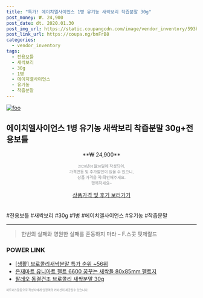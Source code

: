 ```yaml
--- 
title: "특가! 에이치엘사이언스 1병 유기농 새싹보리 착즙분말 30g" 
post_money: ₩. 24,900 
post_date: dt. 2020.01.30 
post_img_url: https://static.coupangcdn.com/image/vendor_inventory/593b/85d39bc7147f0b628d8159eb8d044939fd9439b86015556604d9eeb03510.jpg 
post_link_url: https://coupa.ng/bnFrB8 
categories: 
  - vendor_inventory 
tags: 
  - 전용보틀 
  - 새싹보리 
  - 30g 
  - 1병 
  - 에이치엘사이언스 
  - 유기농 
  - 착즙분말 
--- 
```

[![foo](https://static.coupangcdn.com/image/vendor_inventory/593b/85d39bc7147f0b628d8159eb8d044939fd9439b86015556604d9eeb03510.jpg)](https://coupa.ng/bnFrB8) 

## 에이치엘사이언스 1병 유기농 새싹보리 착즙분말 30g+전용보틀 
<p style="text-align: center;">**₩ 24,900**</p> 
<p style="text-align: center;"><span style="color: #898c8f; font-family: Georgia,Times,serif; font-size: 0.75em;">2020년01월30일에 작성되어, <br>가격변동 및 추가할인이 있을 수 있으니,<br> 상품 가격을 꼭!확인해주세요.<br>행복하세요~</span> 
</p>	 
<div markdown="0" style="text-align: center;"><a href="https://coupa.ng/bnFrB8" class="btn btn--success">상품가격 및 후기 보러가기</a></div> 
<br><br> 
  #전용보틀 #새싹보리 #30g #1병 #에이치엘사이언스 #유기농 #착즙분말 
<hr> 

> 한번의 실패와 영원한 실패를 혼동하지 마라  – F.스콧 핏제랄드 


### POWER LINK

* <a href="https://blog.naver.com/sakai111/221784645345" target="_blank"> [생활] 브로콜리새싹분말 특가 순위 ~56위</a>
* <a href="https://blog.naver.com/sakai111/221785252634" target="_blank">은재마트 유니아트 펠트 6600 꿈꾸는 새싹들 80x85mm 펠트지</a>
* <a href="https://blog.naver.com/fasyy4321/221784959711" target="_blank">팔레오 동결건조 브로콜리 새싹분말 30g</a>

<span style="color: #898c8f; font-family: Georgia,Times,serif; font-size: 0.55em;">파트너스활동으로 작성자에게 일정액의 커미션이 제공될수 있습니다.</span> 

